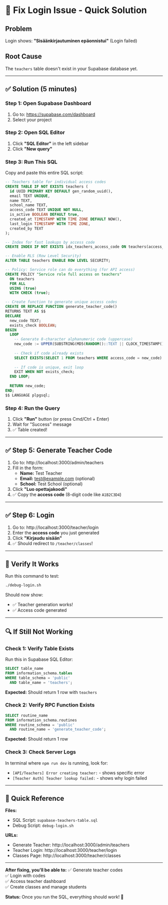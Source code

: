 # 🔧 Fix Login Issue - Quick Solution

## Problem
Login shows: **"Sisäänkirjautuminen epäonnistui"** (Login failed)

## Root Cause
The `teachers` table doesn't exist in your Supabase database yet.

---

## ✅ Solution (5 minutes)

### Step 1: Open Supabase Dashboard
1. Go to: https://supabase.com/dashboard
2. Select your project

### Step 2: Open SQL Editor
1. Click **"SQL Editor"** in the left sidebar
2. Click **"New query"**

### Step 3: Run This SQL

Copy and paste this entire SQL script:

```sql
-- Teachers table for individual access codes
CREATE TABLE IF NOT EXISTS teachers (
  id UUID PRIMARY KEY DEFAULT gen_random_uuid(),
  email TEXT UNIQUE,
  name TEXT,
  school_name TEXT,
  access_code TEXT UNIQUE NOT NULL,
  is_active BOOLEAN DEFAULT true,
  created_at TIMESTAMP WITH TIME ZONE DEFAULT NOW(),
  last_login TIMESTAMP WITH TIME ZONE,
  created_by TEXT
);

-- Index for fast lookups by access code
CREATE INDEX IF NOT EXISTS idx_teachers_access_code ON teachers(access_code) WHERE is_active = true;

-- Enable RLS (Row Level Security)
ALTER TABLE teachers ENABLE ROW LEVEL SECURITY;

-- Policy: Service role can do everything (for API access)
CREATE POLICY "Service role full access on teachers"
  ON teachers
  FOR ALL
  USING (true)
  WITH CHECK (true);

-- Create function to generate unique access codes
CREATE OR REPLACE FUNCTION generate_teacher_code()
RETURNS TEXT AS $$
DECLARE
  new_code TEXT;
  exists_check BOOLEAN;
BEGIN
  LOOP
    -- Generate 8-character alphanumeric code (uppercase)
    new_code := UPPER(SUBSTRING(MD5(RANDOM()::TEXT || CLOCK_TIMESTAMP()::TEXT) FROM 1 FOR 8));
    
    -- Check if code already exists
    SELECT EXISTS(SELECT 1 FROM teachers WHERE access_code = new_code) INTO exists_check;
    
    -- If code is unique, exit loop
    EXIT WHEN NOT exists_check;
  END LOOP;
  
  RETURN new_code;
END;
$$ LANGUAGE plpgsql;
```

### Step 4: Run the Query
1. Click **"Run"** button (or press Cmd/Ctrl + Enter)
2. Wait for "Success" message
3. ✅ Table created!

---

## ✅ Step 5: Generate Teacher Code

1. Go to: http://localhost:3000/admin/teachers
2. Fill in the form:
   - **Name:** Test Teacher
   - **Email:** test@example.com (optional)
   - **School:** Test School (optional)
3. Click **"Luo opettajakoodi"**
4. ✅ Copy the **access code** (8-digit code like `A1B2C3D4`)

---

## ✅ Step 6: Login

1. Go to: http://localhost:3000/teacher/login
2. Enter the **access code** you just generated
3. Click **"Kirjaudu sisään"**
4. ✅ Should redirect to `/teacher/classes`!

---

## 🧪 Verify It Works

Run this command to test:

```bash
./debug-login.sh
```

Should now show:
- ✅ Teacher generation works!
- ✅ Access code generated

---

## 🔍 If Still Not Working

### Check 1: Verify Table Exists

Run this in Supabase SQL Editor:

```sql
SELECT table_name 
FROM information_schema.tables 
WHERE table_schema = 'public' 
  AND table_name = 'teachers';
```

**Expected:** Should return 1 row with `teachers`

### Check 2: Verify RPC Function Exists

```sql
SELECT routine_name 
FROM information_schema.routines 
WHERE routine_schema = 'public' 
  AND routine_name = 'generate_teacher_code';
```

**Expected:** Should return 1 row

### Check 3: Check Server Logs

In terminal where `npm run dev` is running, look for:
- `[API/Teachers] Error creating teacher:` - shows specific error
- `[Teacher Auth] Teacher lookup failed:` - shows why login failed

---

## 📝 Quick Reference

**Files:**
- SQL Script: `supabase-teachers-table.sql`
- Debug Script: `debug-login.sh`

**URLs:**
- Generate Teacher: http://localhost:3000/admin/teachers
- Teacher Login: http://localhost:3000/teacher/login
- Classes Page: http://localhost:3000/teacher/classes

---

**After fixing, you'll be able to:**
✅ Generate teacher codes  
✅ Login with codes  
✅ Access teacher dashboard  
✅ Create classes and manage students  

**Status:** Once you run the SQL, everything should work! 🎉



